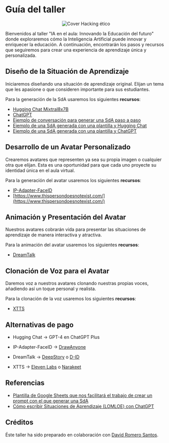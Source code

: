 # Guía del taller

<p align="center">
  <img src="assets/IA en el aula: Innovando la Educación del futuro.png" alt="Cover Hacking ético">
</p>

Bienvenidos al taller "IA en el aula: Innovando la Educación del futuro" donde exploraremos cómo la Inteligencia Artificial puede innovar y enriquecer la educación. A continuación, encontrarán los pasos y recursos que seguiremos para crear una experiencia de aprendizaje única y personalizada.


## Diseño de la Situación de Aprendizaje
Iniciaremos diseñando una situación de aprendizaje original. Elijan un tema que les apasione o que   consideren importante para sus estudiantes.

Para la generación de la SdA usaremos los siguientes **recursos**:

- [Hugging Chat Mixtral8x7B](https://huggingface.co/chat/)
- [ChatGPT](https://chat.openai.com/)
- [Ejemplo de conversación para generar una SdA paso a paso]()
- [Ejemplo de una SdA generada con una plantilla y Hugging Chat](https://hf.co/chat/r/Y4vpW2k)
- [Ejemplo de una SdA generada con una plantilla y ChatGPT](https://chat.openai.com/share/202a25ec-0483-40d0-945c-cfb3145e87f0)


## Desarrollo de un Avatar Personalizado
Crearemos avatares que representen ya sea su propia imagen o cualquier otra que elijan. Esta es una oportunidad para que cada uno proyecte su identidad única en el aula virtual.

Para la generación del avatar usaremos los siguientes **recursos**:

- [IP-Adapter-FaceID](https://huggingface.co/spaces/multimodalart/Ip-Adapter-FaceID)
- [https://www.thispersondoesnotexist.com/](https://www.thispersondoesnotexist.com/)

## Animación y Presentación del Avatar
Nuestros avatares cobrarán vida para presentar las situaciones de aprendizaje de manera interactiva y atractiva.

Para la animación del avatar usaremos los siguientes **recursos**:
- [DreamTalk](https://huggingface.co/spaces/fffiloni/dreamtalk)


## Clonación de Voz para el Avatar
Daremos voz a nuestros avatares clonando nuestras propias voces, añadiendo así un toque personal y realista.


Para la clonación de la voz usaremos los siguientes **recursos**:

- [XTTS](https://huggingface.co/spaces/coqui/xtts)

<!-- ### Modelos Open Source

- Hugging Chat Mixtral8x7B: https://huggingface.co/chat/

- IP-Adapter-FaceID: https://huggingface.co/spaces/multimodalart/Ip-Adapter-FaceID

- DreamTalk: https://huggingface.co/spaces/fffiloni/dreamtalk

- XTTS: https://huggingface.co/spaces/coqui/xtts -->


## Alternativas de pago

-  Hugging Chat -> GPT-4 en ChatGPT Plus

- IP-Adapter-FaceID -> [DrawAnyone](https://drawanyone.ai) 

- DreamTalk -> [DeepStory](https://www.myheritage.es/deepstory)  o [D-ID](https://www.d-id.com)

- XTTS -> [Eleven Labs](https://elevenlabs.io) o [Narakeet](https://www.narakeet.com)


## Referencias

- [Plantilla de Google Sheets que nos facilitará el trabajo de crear un prompt con el que generar una SdA](https://docs.google.com/spreadsheets/d/1_ttpc1s6Ve528kqo1elvbOQxYj_fx_bIOu7rxfsmNVI/edit?usp=sharing)
- [Cómo escribir Situaciones de Aprendizaje (LOMLOE) con ChatGPT](https://profesorproductivo.com/como-escribir-situaciones-de-aprendizaje-con-chatgpt/)


## Créditos
Éste taller ha sido preparado en colaboración con [David Romero Santos](https://davidlms.github.io/).
